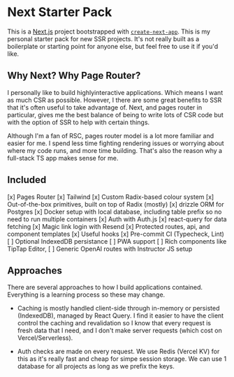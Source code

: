 # Next Starter Pack

This is a [Next.js](https://nextjs.org) project bootstrapped with [`create-next-app`](https://nextjs.org/docs/pages/api-reference/create-next-app).
This is my personal starter pack for new SSR projects. It's not really built as a boilerplate or starting point for anyone else, but feel free to use it if you'd like.

## Why Next? Why Page Router?
I personally like to build highlyinteractive applications. Which means I want as much CSR as possible. However, I there are some great benefits to SSR that it's often useful to take advantage of.
Next, and pages router in particular, gives me the best balance of being to write lots of CSR code but with the option of SSR to help with certain things.

Although I'm a fan of RSC, pages router model is a lot more familiar and easier for me. I spend less time fighting rendering issues or worrying about where my code runs, and more time building.
That's also the reason why a full-stack TS app makes sense for me.

## Included
[x] Pages Router
[x] Tailwind
[x] Custom Radix-based colour system
[x] Out-of-the-box primitives, built on top of Radix (mostly)
[x] drizzle ORM for Postgres
[x] Docker setup with local database, including table prefix so no need to run multiple containers
[x] Auth with Auth.js
[x] react-query for data fetching
[x] Magic link login with Resend
[x] Protected routes, api, and component templates
[x] Useful hooks
[x] Pre-commit CI (Typecheck, Lint)
[ ] Optional IndexedDB persistance
[ ] PWA support
[ ] Rich components like TipTap Editor,
[ ] Generic OpenAI routes with Instructor JS setup


## Approaches
There are several approaches to how I build applications contained. Everything is a learning process so these may change.

- Caching is mostly handled client-side through in-memory or persisted (IndexedDB), managed by React Query.
I find it easier to have the client control the caching and revalidation so I know that every request is fresh data that I need, and I don't make server requests (which cost on Vercel/Serverless).

- Auth checks are made on every request. We use Redis (Vercel KV) for this as it's really fast and cheap for simpe session storage. We can use 1 database for all projects as long as we prefix the keys.
